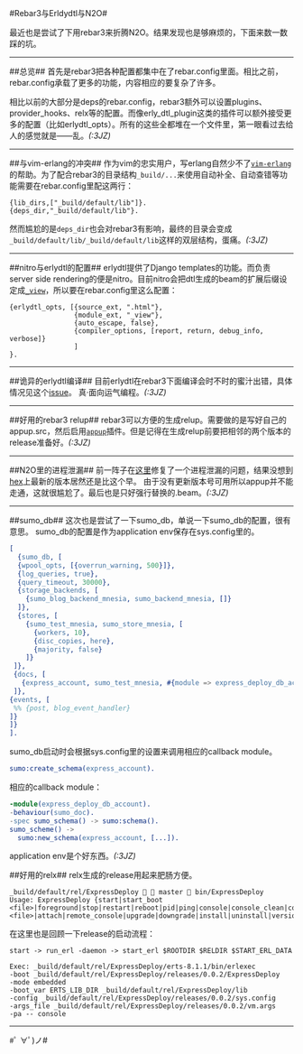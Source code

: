 #Rebar3与Erldydtl与N2O#

最近也是尝试了下用rebar3来折腾N2O。结果发现也是够麻烦的，下面来数一数踩的坑。

--------------------
##总览##
首先是rebar3把各种配置都集中在了rebar.config里面。相比之前，rebar.config承载了更多的功能，内容相应的要复杂了许多。

相比以前的大部分是deps的rebar.config，rebar3额外可以设置plugins、provider_hooks、relx等的配置。而像erly_dtl_plugin这类的插件可以额外接受更多的配置（比如erlydtl_opts）。所有的这些全都堆在一个文件里，第一眼看过去给人的感觉就是——乱。_(:3JZ)_

--------------------
##与vim-erlang的冲突##
作为vim的忠实用户，写erlang自然少不了[`vim-erlang`](https://github.com/vim-erlang)的帮助。为了配合rebar3的目录结构`_build/...`来使用自动补全、自动查错等功能需要在rebar.config里配这两行：
```
{lib_dirs,["_build/default/lib"]}.
{deps_dir,"_build/default/lib"}.
```
然而尴尬的是`deps_dir`也会对rebar3有影响，最终的目录会变成`_build/default/lib/_build/default/lib`这样的双层结构，蛋痛。_(:3JZ)_

--------------------
##nitro与erlydtl的配置##
erlydtl提供了Django templates的功能。而负责server side rendering的便是nitro。目前nitro会把dtl生成的beam的扩展后缀设定成[`_view`](https://github.com/synrc/nitro/blob/master/src/elements/element_dtl.erl#L7)，所以要在rebar.config里这么配置：
```
{erlydtl_opts, [{source_ext, ".html"},
                {module_ext, "_view"},
                {auto_escape, false},
                {compiler_options, [report, return, debug_info, verbose]}
                ]
}.
```

--------------------
##诡异的erlydtl编译##
目前erlydtl在rebar3下面编译会时不时的蜜汁出错，具体情况见这个[issue](https://github.com/erlydtl/erlydtl/issues/251)。
真·面向运气编程。_(:3JZ)_

--------------------
##好用的rebar3 relup##
rebar3可以方便的生成relup。需要做的是写好自己的appup.src，然后启用[`appup`](https://www.rebar3.org/docs/using-available-plugins#appup)插件。但是记得在生成relup前要把相邻的两个版本的release准备好。_(:3JZ)_

--------------------
##N2O里的进程泄漏##
前一阵子在[这里](https://github.com/synrc/n2o/pull/271)修复了一个进程泄漏的问题，结果没想到[hex](https://hex.pm/)上最新的版本居然还是比这个早。
由于没有更新版本号可用所以appup并不能走通，这就很尴尬了。最后也是只好强行替换的.beam。_(:3JZ)_

--------------------
##sumo_db##
这次也是尝试了一下sumo_db，单说一下sumo_db的配置，很有意思。
sumo_db的配置是作为application env保存在sys.config里的。
```erlang
[
  {sumo_db, [
  {wpool_opts, [{overrun_warning, 500}]},
  {log_queries, true},
  {query_timeout, 30000},
  {storage_backends, [
    {sumo_blog_backend_mnesia, sumo_backend_mnesia, []}
  ]},
  {stores, [
    {sumo_test_mnesia, sumo_store_mnesia, [
      {workers, 10},
      {disc_copies, here},
      {majority, false}
    ]}
 ]},
 {docs, [
   {express_account, sumo_test_mnesia, #{module => express_deploy_db_account}}
 ]},
{events, [
 %% {post, blog_event_handler}
]}
]}
].
```
sumo_db启动时会根据sys.config里的设置来调用相应的callback module。
```erlang
sumo:create_schema(express_account).
```
相应的callback module：
```erlang
-module(express_deploy_db_account).
-behaviour(sumo_doc).
-spec sumo_schema() -> sumo:schema().
sumo_scheme() ->
  sumo:new_schema(express_account, [...]).
```
application env是个好东西。_(:3JZ)_

##好用的relx##
relx生成的release用起来肥肠方便。
```
_build/default/rel/ExpressDeploy   master  bin/ExpressDeploy
Usage: ExpressDeploy {start|start_boot <file>|foreground|stop|restart|reboot|pid|ping|console|console_clean|console_boot <file>|attach|remote_console|upgrade|downgrade|install|uninstall|versions|escript|rpc|rpcterms|eval}
```

在这里也是回顾一下release的启动流程：
```
start -> run_erl -daemon -> start_erl $ROOTDIR $RELDIR $START_ERL_DATA
```
```
Exec: _build/default/rel/ExpressDeploy/erts-8.1.1/bin/erlexec
-boot _build/default/rel/ExpressDeploy/releases/0.0.2/ExpressDeploy
-mode embedded
-boot_var ERTS_LIB_DIR _build/default/rel/ExpressDeploy/lib
-config _build/default/rel/ExpressDeploy/releases/0.0.2/sys.config
-args_file _build/default/rel/ExpressDeploy/releases/0.0.2/vm.args
-pa -- console
```

--------------------
#ﾟ ∀ﾟ)ノ#
